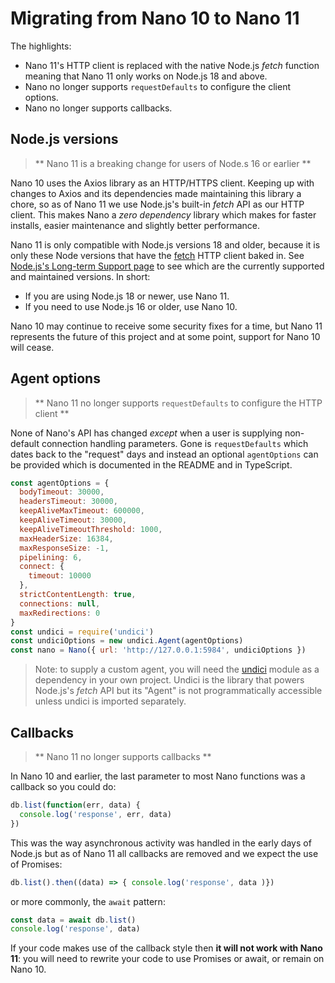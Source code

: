 # Migrating from Nano 10 to Nano 11

The highlights:

- Nano 11's HTTP client is replaced with the native Node.js _fetch_ function meaning that Nano 11 only works on Node.js 18 and above.
- Nano no longer supports `requestDefaults` to configure the client options.
- Nano no longer supports callbacks.

## Node.js versions

> ** Nano 11 is a breaking change for users of Node.s 16 or earlier **

Nano 10 uses the Axios library as an HTTP/HTTPS client. Keeping up with changes to Axios and its dependencies made maintaining this library a chore, so as of Nano 11 we use Node.js's built-in _fetch_ API as our HTTP client. This makes Nano a _zero dependency_ library which makes for faster installs, easier maintenance and slightly better performance.

Nano 11 is only compatible with Node.js versions 18 and older, because it is only these Node versions that have the [fetch](https://nodejs.org/dist/latest-v18.x/docs/api/globals.html#fetch) HTTP client baked in. See [Node.js's Long-term Support page](https://nodejs.org/en/about/previous-releases) to see which are the currently supported and maintained versions. In short:

- If you are using Node.js 18 or newer, use Nano 11.
- If you need to use Node.js 16 or older, use Nano 10.

Nano 10 may continue to receive some security fixes for a time, but Nano 11 represents the future of this project and at some point, support for Nano 10 will cease.

## Agent options

> ** Nano 11 no longer supports `requestDefaults` to configure the HTTP client **

None of Nano's API has changed _except_ when a user is supplying non-default connection handling parameters. Gone is `requestDefaults` which dates back to the "request" days and instead an optional `agentOptions` can be provided which is documented in the README and in TypeScript.

```js
const agentOptions = {
  bodyTimeout: 30000,
  headersTimeout: 30000,
  keepAliveMaxTimeout: 600000,
  keepAliveTimeout: 30000,
  keepAliveTimeoutThreshold: 1000,
  maxHeaderSize: 16384,
  maxResponseSize: -1,
  pipelining: 6,
  connect: { 
    timeout: 10000
  },
  strictContentLength: true,
  connections: null,
  maxRedirections: 0
}
const undici = require('undici')
const undiciOptions = new undici.Agent(agentOptions)
const nano = Nano({ url: 'http://127.0.0.1:5984', undiciOptions })
```

> Note: to supply a custom agent, you will need the [undici](https://www.npmjs.com/package/undici) module as a dependency in your own project. Undici is the library that powers Node.js's _fetch_ API but its "Agent" is not programmatically accessible unless undici is imported separately.

## Callbacks

> ** Nano 11 no longer supports callbacks **

In Nano 10 and earlier, the last parameter to most Nano functions was a callback so you could do:

```js
db.list(function(err, data) { 
  console.log('response', err, data)
})
```

This was the way asynchronous activity was handled in the early days of Node.js but as of Nano 11 all callbacks are removed and we expect the use of Promises:

```js
db.list().then((data) => { console.log('response', data )})
```

or more commonly, the `await` pattern:

```js
const data = await db.list()
console.log('response', data)
```

If your code makes use of the callback style then **it will not work with Nano 11**: you will need to rewrite your code to use Promises or await, or remain on Nano 10.
